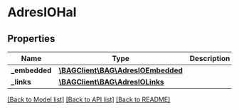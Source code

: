 # AdresIOHal

## Properties
Name | Type | Description | Notes
------------ | ------------- | ------------- | -------------
**_embedded** | [**\BAGClient\BAG\AdresIOEmbedded**](AdresIOEmbedded.md) |  | [optional] 
**_links** | [**\BAGClient\BAG\AdresIOLinks**](AdresIOLinks.md) |  | [optional] 

[[Back to Model list]](../../README.md#documentation-for-models) [[Back to API list]](../../README.md#documentation-for-api-endpoints) [[Back to README]](../../README.md)

